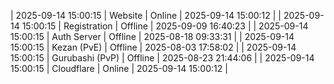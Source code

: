 | 2025-09-14 15:00:15 | Website | Online | 2025-09-14 15:00:12 |
| 2025-09-14 15:00:15 | Registration | Offline | 2025-09-09 16:40:23 |
| 2025-09-14 15:00:15 | Auth Server | Offline | 2025-08-18 09:33:31 |
| 2025-09-14 15:00:15 | Kezan (PvE) | Offline | 2025-08-03 17:58:02 |
| 2025-09-14 15:00:15 | Gurubashi (PvP) | Offline | 2025-08-23 21:44:06 |
| 2025-09-14 15:00:15 | Cloudflare | Online | 2025-09-14 15:00:12 |
